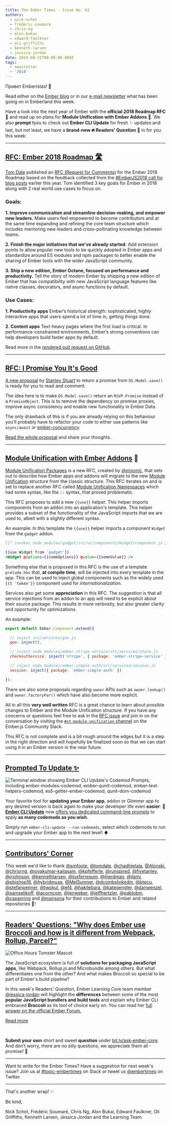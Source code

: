 ```yaml
---
title: The Ember Times - Issue No. 62
authors:
  - nick-schot
  - frédéric-soumaré
  - chris-ng
  - alon-bukai
  - edward-faulkner
  - oli-griffiths
  - kenneth-larsen
  - jessica-jordan
date: 2018-08-31T00:00:00.000Z
tags:
  - newsletter
  - '2018'
---
```



Привет Emberistas! 🐹

Read either on the [Ember blog](https://emberjs.com/blog/tags/newsletter.html) or in our [e-mail newsletter](https://the-emberjs-times.ongoodbits.com/) what has been going on in Emberland this week.

Have a look into the next year of Ember with the **official 2018 Roadmap RFC** 🌆 and read up on plans for **Module Unification with Ember Addons** 🐹. We also **prompt** ❗️you to check out **Ember CLI Update** for fresh ✨ updates and last, but not least, we have a **brand-new 🔥 Readers' Question** 🌿 in for you this week:

<!-- READMORE -->

---

## [RFC: Ember 2018 Roadmap 🛣](https://github.com/emberjs/rfcs/pull/364)

[Tom Dale](https://github.com/tomdale) published an [RFC (Request for Comments)](https://github.com/emberjs/rfcs/pull/364) for the Ember 2018 Roadmap based on the feedback collected from the [#EmberJS2018 call for blog posts](https://www.emberjs.com/blog/2018/05/02/ember-2018-roadmap-call-for-posts.html) earlier this year. Tom identified 3 key goals for Ember in 2018 along with 2 real world use cases to focus on.

### Goals:

**1. Improve communication and streamline decision-making, and empower new leaders.**
Make users feel empowered to become contributors and at the same time expanding and refining the core team structure which includes mentoring new leaders and cross-pollinating knowledge between teams.

**2. Finish the major initiatives that we’ve already started.**
Add extension points to allow popular new tools to be quickly adopted in Ember apps and standardize around ES modules and npm packages to better enable the sharing of Ember tools with the wider JavaScript community.

**3. Ship a new edition, Ember Octane, focused on performance and productivity.**
Tell the story of modern Ember by shipping a new edition of Ember that has compatibility with new JavaScript language features like native classes, decorators, and async functions by default.

### Use Cases:

**1. Productivity apps**
Ember’s historical strength: sophisticated, highly interactive apps that users spend a lot of time in, getting things done.

**2. Content apps**
Text-heavy pages where the first load is critical. In performance-constrained environments, Ember’s strong conventions can help developers build faster apps by default.

Read more in the [rendered pull request on GitHub](https://github.com/emberjs/rfcs/blob/26c4d83fb66568e1087a05818fb39a307ebf8da8/text/0000-roadmap-2018.md).

---

## [RFC: I Promise You It's Good](https://github.com/fivetanley/rfcs/blob/deprecate-promise-object-save/text/0000-ember-data-return-promise-from-ds-model-save.md)

[A new proposal](https://github.com/fivetanley/rfcs/blob/deprecate-promise-object-save/text/0000-ember-data-return-promise-from-ds-model-save.md) by [Stanley Stuart](https://github.com/fivetanley) to return a promise from `DS.Model.save()` is ready for you to read and comment.

The idea here is to make `DS.Model.save()` return an `RSVP.Promise` instead of a `PromiseObject`. This is to remove the dependency on promise proxies, improve async consistency and enable new functionality in Ember Data.

The only drawback of this is if you are already relying on this behaviour you’ll probably have to refactor your code to either use patterns like `async/await` or [ember-concurrency](http://ember-concurrency.com/).

[Read the whole proposal](https://github.com/fivetanley/rfcs/blob/deprecate-promise-object-save/text/0000-ember-data-return-promise-from-ds-model-save.md) and share your thoughts.

---

## [Module Unification with Ember Addons](https://github.com/emberjs/rfcs/pull/367) 🎁

[Module Unification Packages](https://github.com/emberjs/rfcs/pull/367) is a new RFC, created by [@mixonic](https://github.com/mixonic), that sets out to describe how Ember apps and addons will migrate to the new [Module Unification](https://github.com/emberjs/rfcs/blob/master/text/0143-module-unification.md) structure from the classic structure. This RFC iterates on and is set to replace another RFC called [Module Unification Namespaces](https://github.com/emberjs/rfcs/pull/309) which had some syntax, like the `::` syntax, that proved problematic.

This RFC proposes to add a new `{{use}}` helper. This helper imports components from an addon into an application's template. This helper provides a subset of the functionality of the JavaScript imports that we are used to, albeit with a slightly different syntax.

An example: In this template the `{{use}}` helper imports a component `Widget` from the `gadget` addon.

```handlebars
{{! invokes node_modules/gadget/src/ui/components/Widget/component.js }}

{{use Widget from 'gadget'}}
<Widget @options={{someOptions}} @value={{someValue}} />
```

Something else that is proposed in this RFC is the use of a template `prelude.hbs` that, **at compile time**, will be injected into every template in the app. This can be used to inject global components such as the widely used `{{t 'token'}}` component used for *internationalization*.

Services also get some **appreciation** in this RFC. The suggestion is that all service injections from an addon to an app will need to be explicit about their source package. This results in more verbosity, but also greater clarity and opportunity for optimizations.

An example:

```js
export default Ember.Component.extend({

  // inject src/services/geo.js
  geo: inject(),

  // inject node_modules/ember-stripe-service/src/services/store.js
  checkoutService: inject('stripe', { package: 'ember-stripe-service' }),

  // inject node_modules/ember-simple-auth/src/services/session.js
  session: inject({ package: 'ember-simple-auth' })

});
```

There are also some proposals regarding `owner` APIs such as `owner.lookup()` and `owner.factoryFor()` which have also become more explicit.

All in all this **very well written** RFC is a great chance to learn about possible changes to Ember and the Module Unification structure.
If you have any concerns or questions feel free to ask in the [RFC issue](https://github.com/emberjs/rfcs/pull/367) and join in on the conversation by visiting the [`#st-module-unification` channel](https://embercommunity.slack.com/messages/C5JN29NTC/) on the Ember.js Community Slack.

This RFC is not complete and is a bit rough around the edges but it is a step in the right direction and will hopefully be finalized soon so that we can start using it in an Ember version in the near future.

---

## [Prompted To Update ✨](https://twitter.com/kellyselden/status/1034197684595257345)

<img src="/images/blog/emberjstimes/embercliupdate-codemod-prompts.png" alt="Terminal window showing Ember CLI Update's Codemod Prompts, including ember-modules-codemod, ember-qunit-codemod, ember-test-helpers-codemod, es5-getter-ember-codemod, qunit-dom-codemod" />

Your favorite tool for **updating your Ember app**, addon or Glimmer app to any desired version is back again to make your developer life even **easier**: 🌟[**Ember CLI Update**](https://github.com/ember-cli/ember-cli-update) now [offers you dedicated command-line prompts](https://twitter.com/kellyselden/status/1034197684595257345) to apply **as many codemods as you wish**.

Simply run `ember-cli-update --run-codemods`, select which codemods to run and upgrade your Ember app to the next level! ⬆️

---

## [Contributors' Corner](https://guides.emberjs.com/release/contributing/repositories/)

<p>This week we'd like to thank <a href="https://github.com/smfoote" target="gh-user">@smfoote</a>, <a href="https://github.com/tomdale" target="gh-user">@tomdale</a>, <a href="https://github.com/chadhietala" target="gh-user">@chadhietala</a>, <a href="https://github.com/Alonski" target="gh-user">@Alonski</a>, <a href="https://github.com/chrisrng" target="gh-user">@chrisrng</a>, <a href="https://github.com/sivakumar-kailasam" target="gh-user">@sivakumar-kailasam</a>, <a href="https://github.com/kpfefferle" target="gh-user">@kpfefferle</a>, <a href="https://github.com/runspired" target="gh-user">@runspired</a>, <a href="https://github.com/fivetanley" target="gh-user">@fivetanley</a>, <a href="https://github.com/jrjohnson" target="gh-user">@jrjohnson</a>, <a href="https://github.com/kennethlarsen" target="gh-user">@kennethlarsen</a>, <a href="https://github.com/luxferresum" target="gh-user">@luxferresum</a>, <a href="https://github.com/jherdman" target="gh-user">@jherdman</a>, <a href="https://github.com/jlami" target="gh-user">@jlami</a>, <a href="https://github.com/pbishop16" target="gh-user">@pbishop16</a>, <a href="https://github.com/hybridmuse" target="gh-user">@hybridmuse</a>, <a href="https://github.com/MelSumner" target="gh-user">@MelSumner</a>, <a href="https://github.com/dcombslinkedin" target="gh-user">@dcombslinkedin</a>, <a href="https://github.com/btecu" target="gh-user">@btecu</a>, <a href="https://github.com/stefanpenner" target="gh-user">@stefanpenner</a>, <a href="https://github.com/twokul" target="gh-user">@twokul</a>, <a href="https://github.com/ef4" target="gh-user">@ef4</a>, <a href="https://github.com/hakilebara" target="gh-user">@hakilebara</a>, <a href="https://github.com/kategengler" target="gh-user">@kategengler</a>, <a href="https://github.com/danwenzel" target="gh-user">@danwenzel</a>, <a href="https://github.com/samselikoff" target="gh-user">@samselikoff</a>, <a href="https://github.com/acorncom" target="gh-user">@acorncom</a>, <a href="https://github.com/jenweber" target="gh-user">@jenweber</a>, <a href="https://github.com/jeffhertzler" target="gh-user">@jeffhertzler</a>, <a href="https://github.com/pablobm" target="gh-user">@pablobm</a>, <a href="https://github.com/cspanring" target="gh-user">@cspanring</a> and <a href="https://github.com/mansona" target="gh-user">@mansona</a> for their contributions to Ember and related repositories 💖!</p>

---

## [Readers' Questions: "Why does Ember use Broccoli and how is it different from Webpack, Rollup, Parcel?"](https://discuss.emberjs.com/t/readers-questions-why-does-ember-use-broccoli-and-how-is-it-different-from-webpack-rollup-parcel/15384)

 <div class="blog-row">
<img class="float-right small transparent padded" alt="Office Hours Tomster Mascot" title="Readers' Questions" src="/images/tomsters/officehours.png" />

<p>The JavaScript ecosystem is full of <strong>solutions for packaging JavaScript apps</strong>, like Webpack, Rollup.js and Microbundle among others. But what differentiates one from the other? And what makes Broccoli so special to be part of Ember's build pipeline?</p>

<p>In this week's Readers' Question, Ember Learning Core team member <a href="https://github.com/jessica-jordan" target="jj">@jessica-jordan</a> will highlight the <strong>differences</strong> between some of the most <strong>popular JavaScript bundlers and build tools</strong> and explain why Ember CLI embraced <strong>Broccoli</strong> as its tool of choice early on. You can read her <a href="https://discuss.emberjs.com/t/readers-questions-why-does-ember-use-broccoli-and-how-is-it-different-from-webpack-rollup-parcel/15384" target="rq">full answer on the official Ember Forum.</a></p>

<p><a class="ember-button" href="https://discuss.emberjs.com/t/readers-questions-why-does-ember-use-broccoli-and-how-is-it-different-from-webpack-rollup-parcel/15384" target="rq">Read more</a></p>
<br/>

<p><strong>Submit your own</strong> short and sweet <strong>question</strong> under <a href="https://bit.ly/ask-ember-core" target="rq">bit.ly/ask-ember-core</a>. And don’t worry, there are no silly questions, we appreciate them all - promise! 🤞</p>

</div>

---

Want to write for the Ember Times? Have a suggestion for next week's issue? Join us at [#topic-embertimes](https://embercommunity.slack.com/messages/C8P6UPWNN/) on Slack or tweet us [@embertimes](https://twitter.com/embertimes) on Twitter.

---


That's another wrap! ✨

Be kind,

Nick Schot, Frédéric Soumaré, Chris Ng, Alon Bukai, Edward Faulkner, Oli Griffiths, Kenneth Larsen, Jessica Jordan and the Learning Team

